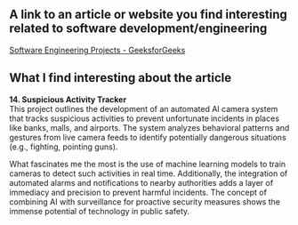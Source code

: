 ## A link to an article or website you find interesting related to software development/engineering
[Software Engineering Projects - GeeksforGeeks](https://www.geeksforgeeks.org/software-engineering-projects/)

## What I find interesting about the article
**14. Suspicious Activity Tracker**  
This project outlines the development of an automated AI camera system that tracks suspicious activities to prevent unfortunate incidents in places like banks, malls, and airports. The system analyzes behavioral patterns and gestures from live camera feeds to identify potentially dangerous situations (e.g., fighting, pointing guns).

What fascinates me the most is the use of machine learning models to train cameras to detect such activities in real time. Additionally, the integration of automated alarms and notifications to nearby authorities adds a layer of immediacy and precision to prevent harmful incidents. The concept of combining AI with surveillance for proactive security measures shows the immense potential of technology in public safety.





